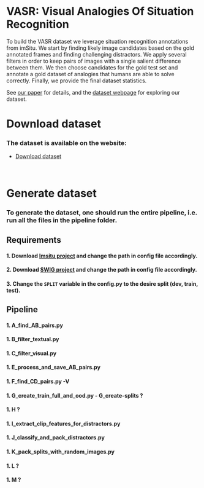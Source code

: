 # VASR: Visual Analogies Of Situation Recognition

To build the VASR dataset we leverage situation recognition annotations from imSitu. 
We start by finding likely image candidates based on the gold annotated frames and finding challenging distractors. 
We apply several filters in order to keep pairs of images with a single salient difference between them.
We then choose candidates for the gold test set and annotate a gold dataset of analogies that humans are able to solve correctly.
Finally, we provide the final dataset statistics.

See [our paper](https://www.google.co.il/) for details, and the [dataset webpage](https://vasr-dataset.github.io/) for exploring our dataset.

# Download dataset

### The dataset is available on the website:
* [Download dataset](https://vasr-dataset.github.io/download) 
<br/>
  <!--The following splits are available for download: Entire dataset, Silver train, Silver test, Gold train, Gold dev and Gold test.--> 


# Generate dataset

### To generate the dataset, one should run the entire pipeline, i.e. run all the files in the pipeline folder.

## Requirements 
#### 1. Download [Imsitu project](https://github.com/my89/imSitu) and change the path in config file accordingly.
#### 2. Download [SWIG project](https://github.com/swig/swig) and change the path in config file accordingly.
#### 3. Change the `SPLIT` variable in the config.py to the desire split (dev, train, test).


## Pipeline 
#### 1. A_find_AB_pairs.py 
#### 1. B_filter_textual.py
#### 1. C_filter_visual.py <!-- after run python merge_clip_VL_feats_for_AB_filter.py # if ran CLIP extract with multiple processes, merge the feats with this-->
#### 1. E_process_and_save_AB_pairs.py
#### 1. F_find_CD_pairs.py -V
#### 1. G_create_train_full_and_ood.py - G_create-splits ?
#### 1. H ?
#### 1. I_extract_clip_features_for_distractors.py <!-- For each SPLIT in ['train', 'dev', 'test] -->
#### 1. J_classify_and_pack_distractors.py <!-- before run python merge_clip_VL_feats_for_distractors_filter.py # if ran CLIP extract with multiple processes, merge the feats with this - X -->
#### 1. K_pack_splits_with_random_images.py
#### 1. L ?
#### 1. M ?




